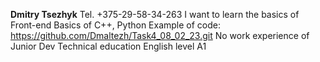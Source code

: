 **Dmitry Tsezhyk**
Tel. +375-29-58-34-263
I want to learn the basics of Front-end
Basics of C++, Python
Example of code: https://github.com/Dmaltezh/Task4_08_02_23.git
No work experience of Junior Dev
Technical education
English level A1